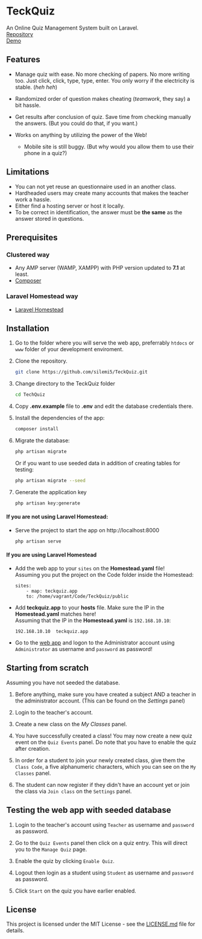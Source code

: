 # TeckQuiz
An Online Quiz Management System built on Laravel.  
[Repository](https://github.com/silemi5/TeckQuiz)  
[Demo](http://damp-tundra-88811.herokuapp.com)

## Features
- Manage quiz with ease. No more checking of papers. No more writing too. Just click, click, type, type, enter. You only worry if the electricity is stable. (*heh heh*)

- Randomized order of question makes cheating (*teamwork*, they say) a bit hassle.
- Get results after conclusion of quiz. Save time from checking manually the answers. (But you could do that, if you want.)
- Works on anything by utilizing the power of the Web!
    - Mobile site is still buggy. (But why would you allow them to use their phone in a quiz?)

## Limitations
- You can not yet reuse an questionnaire used in an another class.
- Hardheaded users may create many accounts that makes the teacher work a hassle.
- Either find a hosting server or host it locally.
- To be correct in identification, the answer must be **the same** as the answer stored in questions.

## Prerequisites
### Clustered way
- Any AMP server (WAMP, XAMPP) with PHP version updated to **7.1** at least.
- [Composer](https://getcomposer.org/)

### Laravel Homestead way
- [Laravel Homestead](https://laravel.com/docs/5.4/homestead)

## Installation
1. Go to the folder where you will serve the web app, preferrably `htdocs` or `www` folder 
of your development enviroment.

2. Clone the repository.
    ```bash
    git clone https://github.com/silemi5/TeckQuiz.git
    ```

3. Change directory to the TeckQuiz folder
    ```bash
    cd TechQuiz
    ```

4. Copy **.env.example** file to **.env** and edit the database credentials there.

5. Install the dependencies of the app:
    ```bash
    composer install
    ````

6. Migrate the database:
    ```bash
    php artisan migrate
    ```
    Or if you want to use seeded data in addition of creating tables for testing:
    ```bash
    php artisan migrate --seed
    ```
7. Generate the application key
    ```bash
    php artisan key:generate
    ``` 
#### If you are not using Laravel Homestead:
- Serve the project to start the app on http://localhost:8000
    ```bash
    php artisan serve
    ```

#### If you are using Laravel Homestead
- Add the web app to your `sites` on the **Homestead.yaml** file!  
  Assuming you put the project on the Code folder inside the Homestead:
    ```
    sites:
        - map: teckquiz.app
        to: /home/vagrant/Code/TeckQuiz/public
    ```
    
- Add **teckquiz.app** to your **hosts** file. Make sure the IP in the **Homestead.yaml** matches here!  
  Assuming that the IP in the **Homestead.yaml** is `192.168.10.10`:
    ```
    192.168.10.10  teckquiz.app
    ```
- Go to the [web app](http://teckquiz.app) and logon to the Administrator account using `Administrator` as username and `password` as password!

## Starting from scratch
Assuming you have not seeded the database.
1. Before anything, make sure you have created a subject AND a teacher in the administrator account. (This can be found on the *Settings* panel)

2. Login to the teacher's account.

3. Create a new class on the *My Classes* panel.

4. You have successfully created a class! You may now create a new quiz event on the `Quiz Events` panel. Do note that you have to enable the quiz after creation.

5. In order for a student to join your newly created class, give them the `Class Code`, a five alphanumeric characters,  which you can see on the `My Classes` panel.

6. The student can now register if they didn't have an account yet or join the class via `Join class` on the `Settings` panel.

## Testing the web app with seeded database
1. Login to the teacher's account using `Teacher` as username and `password` as password.

2. Go to the `Quiz Events` panel then click on a quiz entry. This will direct you to the `Manage Quiz` page.

3. Enable the quiz by clicking `Enable Quiz`.

4. Logout then login as a student using `Student` as username and `password` as password.

5. Click `Start` on the quiz you have earlier enabled.


## License
This project is licensed under the MIT License - see the [LICENSE.md](https://github.com/silemi5/TeckQuiz/blob/stable/LICENSE) file for details.